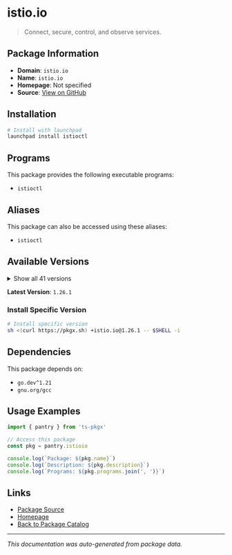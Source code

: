 # istio.io

> Connect, secure, control, and observe services.

## Package Information

- **Domain**: `istio.io`
- **Name**: `istio.io`
- **Homepage**: Not specified
- **Source**: [View on GitHub](https://github.com/pkgxdev/pantry/tree/main/projects/istio.io/package.yml)

## Installation

```bash
# Install with launchpad
launchpad install istioctl
```

## Programs

This package provides the following executable programs:

- `istioctl`

## Aliases

This package can also be accessed using these aliases:

- `istioctl`

## Available Versions

<details>
<summary>Show all 41 versions</summary>

- `1.26.1`, `1.26.0`, `1.25.3`, `1.25.2`, `1.25.1`
- `1.25.0`, `1.24.6`, `1.24.4`, `1.24.3`, `1.24.2`
- `1.24.1`, `1.24.0`, `1.23.6`, `1.23.5`, `1.23.4`
- `1.23.3`, `1.23.2`, `1.23.1`, `1.23.0`, `1.22.8`
- `1.22.7`, `1.22.6`, `1.22.5`, `1.22.4`, `1.22.3`
- `1.22.2`, `1.22.1`, `1.22.0`, `1.21.6`, `1.21.5`
- `1.21.4`, `1.21.3`, `1.21.2`, `1.21.1`, `1.21.0`
- `1.20.8`, `1.20.7`, `1.20.6`, `1.20.5`, `1.19.10`
- `1.19.9`

</details>

**Latest Version**: `1.26.1`

### Install Specific Version

```bash
# Install specific version
sh <(curl https://pkgx.sh) +istio.io@1.26.1 -- $SHELL -i
```

## Dependencies

This package depends on:

- `go.dev^1.21`
- `gnu.org/gcc`

## Usage Examples

```typescript
import { pantry } from 'ts-pkgx'

// Access this package
const pkg = pantry.istioio

console.log(`Package: ${pkg.name}`)
console.log(`Description: ${pkg.description}`)
console.log(`Programs: ${pkg.programs.join(', ')}`)
```

## Links

- [Package Source](https://github.com/pkgxdev/pantry/tree/main/projects/istio.io/package.yml)
- [Homepage](#)
- [Back to Package Catalog](../package-catalog.md)

---

*This documentation was auto-generated from package data.*
